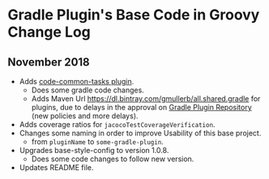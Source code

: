 # Gradle Plugin's Base Code in Groovy Change Log

## November 2018

* Adds [code-common-tasks plugin](https://github.com/gmullerb/code-common-tasks).
  * Does some gradle code changes.
  * Adds Maven Url https://dl.bintray.com/gmullerb/all.shared.gradle for plugins, due to delays in the approval on [Gradle Plugin Repository](https://plugins.gradle.org/u/gmullerb) (new policies and more delays).
* Adds coverage ratios for `jacocoTestCoverageVerification`.
* Changes some naming in order to improve Usability of this base project.
  * from `pluginName` to `some-gradle-plugin`.
* Upgrades base-style-config to version 1.0.8.
  * Does some code changes to follow new version.
* Updates README file.
